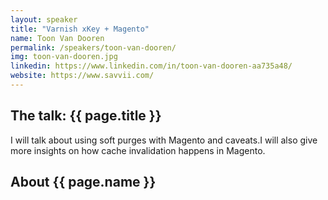 ```yaml
---
layout: speaker
title: "Varnish xKey + Magento"
name: Toon Van Dooren
permalink: /speakers/toon-van-dooren/
img: toon-van-dooren.jpg
linkedin: https://www.linkedin.com/in/toon-van-dooren-aa735a48/
website: https://www.savvii.com/
---
```


## The talk: {{ page.title }}

<p>I will talk about using soft purges with Magento and caveats.I will also give more insights on how cache invalidation happens in Magento.</p>

## About {{ page.name }}
